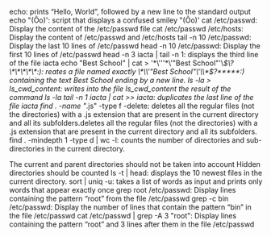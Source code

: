 echo: prints “Hello, World”, followed by a new line to the standard output
echo \"\(Ôo\)\': script that displays a confused smiley "(Ôo)'
cat /etc/passwd: Display the content of the /etc/passwd file
cat /etc/passwd /etc/hosts: Display the content of /etc/passwd and /etc/hosts
tail -n 10 /etc/passwd: Display the last 10 lines of /etc/passwd
head -n 10 /etc/passwd: Display the first 10 lines of /etc/passwd 
head -n 3 iacta | tail -n 1: displays the third line of the file iacta
echo "Best School" | cat > '\*\\'\''\*\\'"Best School"\'\\*$\?\*\*\*\*\*:): reates a file named exactly \*\\'"Best School"\'\\*$\?\*\*\*\*\*:) containing the text Best School ending by a new line.
ls -la > ls_cwd_content: writes into the file ls_cwd_content the result of the command ls -la
tail -n 1 iacta | cat >> iacta: duplicates the last line of the file iacta
find . -name "*.js" -type f -delete: deletes all the regular files (not the directories) with a .js extension that are present in the current directory and all its subfolders.deletes all the regular files (not the directories) with a .js extension that are present in the current directory and all its subfolders.
find . -mindepth 1 -type d | wc -l: counts the number of directories and sub-directories in the current directory.

The current and parent directories should not be taken into account
Hidden directories should be counted
ls -t | head: displays the 10 newest files in the current directory.
sort | uniq -u: takes a list of words as input and prints only words that appear exactly once
grep root /etc/passwd: Display lines containing the pattern “root” from the file /etc/passwd
grep -c bin /etc/passwd: Display the number of lines that contain the pattern “bin” in the file /etc/passwd
cat /etc/passwd | grep -A 3 "root": Display lines containing the pattern “root” and 3 lines after them in the file /etc/passwd
